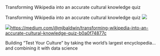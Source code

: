 Transforming Wikipedia into an accurate cultural knowledge quiz

Transforming Wikipedia into an accurate cultural knowledge quiz
![](../_resources/13cb9ee957534ab5fefb42b218c51c3f.png)

![](../_resources/a59c6579e2ce83f917bf56063cfff56c.png)https://medium.com/@mjbaldwin/transforming-wikipedia-into-an-accurate-cultural-knowledge-quiz-b0a0f74877c

Building “Test Your Culture” by taking the world’s largest encyclopedia… and combining it with data science